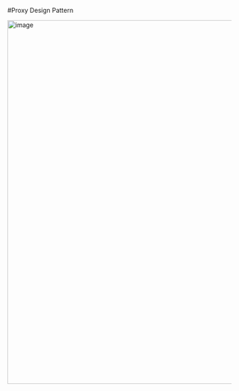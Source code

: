 #Proxy Design Pattern

<img width="817" alt="image" src="https://github.com/abhijitxroy/design-pattern/assets/161963891/9ea78476-5ac8-43c1-bf00-fa61fa3a8134">
